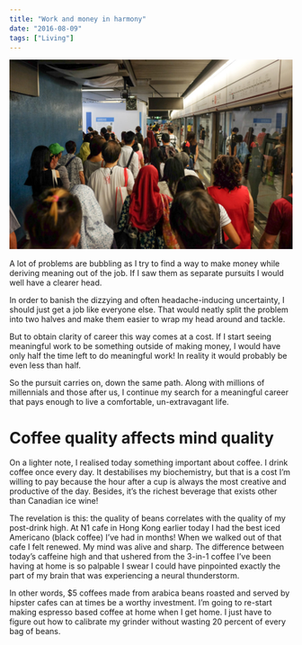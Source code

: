 ```yaml
---
title: "Work and money in harmony"
date: "2016-08-09"
tags: ["Living"]
---
```


![hong kong MTR crowd](images/DSCF8017_nickang_edited-1024x683.jpg)

A lot of problems are bubbling as I try to find a way to make money while deriving meaning out of the job. If I saw them as separate pursuits I would well have a clearer head.

In order to banish the dizzying and often headache-inducing uncertainty, I should just get a job like everyone else. That would neatly split the problem into two halves and make them easier to wrap my head around and tackle.

But to obtain clarity of career this way comes at a cost. If I start seeing meaningful work to be something outside of making money, I would have only half the time left to do meaningful work! In reality it would probably be even less than half.

So the pursuit carries on, down the same path. Along with millions of millennials and those after us, I continue my search for a meaningful career that pays enough to live a comfortable, un-extravagant life.

# **Coffee quality affects mind quality**

On a lighter note, I realised today something important about coffee. I drink coffee once every day. It destabilises my biochemistry, but that is a cost I’m willing to pay because the hour after a cup is always the most creative and productive of the day. Besides, it’s the richest beverage that exists other than Canadian ice wine!

The revelation is this: the quality of beans correlates with the quality of my post-drink high. At N1 cafe in Hong Kong earlier today I had the best iced Americano (black coffee) I’ve had in months! When we walked out of that cafe I felt renewed. My mind was alive and sharp. The difference between today’s caffeine high and that ushered from the 3-in-1 coffee I’ve been having at home is so palpable I swear I could have pinpointed exactly the part of my brain that was experiencing a neural thunderstorm.

In other words, $5 coffees made from arabica beans roasted and served by hipster cafes can at times be a worthy investment. I’m going to re-start making espresso based coffee at home when I get home. I just have to figure out how to calibrate my grinder without wasting 20 percent of every bag of beans.
